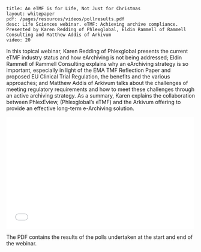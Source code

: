 ```
title: An eTMF is for Life, Not Just for Christmas 
layout: whitepaper
pdf: /pages/resources/videos/pollresults.pdf
desc: Life Sciences webinar. eTMF: Achieving archive compliance. Presented by Karen Redding of Phlexglobal, Eldin Rammell of Rammell Consulting and Matthew Addis of Arkivum
video: 20
```

In this topical webinar, Karen Redding of Phlexglobal presents the current eTMF industry status and how eArchiving is not being addressed; Eldin Rammell of Rammell Consulting explains why an eArchiving strategy is so important, especially in light of the EMA TMF Reflection Paper and proposed EU Clinical Trial Regulation, the benefits and the various approaches; and Matthew Addis of Arkivum talks about the challenges of meeting regulatory requirements and how to meet these challenges through an active archiving strategy. As a summary, Karen explains the collaboration between PhlexEview, (Phlexglobal’s eTMF) and the Arkivum offering to provide an effective long-term e-Archiving solution. 


<iframe src="//player.vimeo.com/video/68775183" width="500" height="299" frameborder="0" webkitallowfullscreen mozallowfullscreen allowfullscreen></iframe> 

The PDF contains the results of the polls undertaken at the start and end of the webinar.